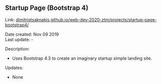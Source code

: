 ## Startup Page (Bootstrap 4)  

Link: [dimitristsaknakis.github.io/web-dev-2020-ztm/projects/startup-page-bootstrap4/](https://dimitristsaknakis.github.io/web-dev-2020-ztm/projects/startup-page-bootstrap4/)  

Date created: Nov 09 2019  
Last update: -  

Description:  
- Uses Bootstrap 4.3 to create an imaginary startup simple landing site.  

Updates:  
- None  

